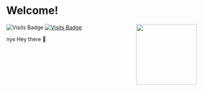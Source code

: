 # Welcome!
<img src="https://c.tenor.com/vJINGoU86BUAAAAi/anime-sad.gif" width="160" align="right" />
  
![Visits Badge](https://img.shields.io/badge/Discord-K530%234335-informational?style=for-the-badge&logo=discord&color=7289da)
[![Visits Badge](https://img.shields.io/badge/Instagram-__K530__-informational?style=for-the-badge&logo=instagram&color=E1306C)](https://www.instagram.com/_k530_/)

пук
Hey there 👋
  



